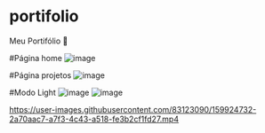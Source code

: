 # portifolio
Meu Portifólio 👨

#Página home
![image](https://user-images.githubusercontent.com/83123090/159924301-f4d649e6-348a-490c-8524-8c89f2c86bcd.png)

#Página projetos
![image](https://user-images.githubusercontent.com/83123090/159924361-2baeee92-ee98-4d47-889f-42adb4706b78.png)

#Modo Light
![image](https://user-images.githubusercontent.com/83123090/159924438-1744eac5-8439-4f1c-9f7d-c455d2df8613.png)
![image](https://user-images.githubusercontent.com/83123090/159924466-fb6abe25-f782-414e-a552-86bca3ea84b7.png)

https://user-images.githubusercontent.com/83123090/159924732-2a70aac7-a7f3-4c43-a518-fe3b2cf1fd27.mp4

